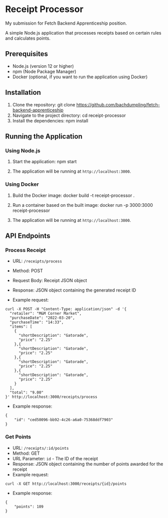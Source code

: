# Receipt Processor

My submission for Fetch Backend Apprenticeship position. 

A simple Node.js application that processes receipts based on certain rules and calculates points.

## Prerequisites

- Node.js (version 12 or higher)
- npm (Node Package Manager)
- Docker (optional, if you want to run the application using Docker)

## Installation

1. Clone the repository:
git clone https://github.com/bachdumpling/fetch-backend-apprenticeship
2. Navigate to the project directory:
cd receipt-processor
3. Install the dependencies:
npm install

## Running the Application

### Using Node.js

1. Start the application:
npm start

2. The application will be running at `http://localhost:3000`.

### Using Docker

1. Build the Docker image:
docker build -t receipt-processor .

2. Run a container based on the built image:
docker run -p 3000:3000 receipt-processor

3. The application will be running at `http://localhost:3000`.

## API Endpoints

### Process Receipt

- URL: `/receipts/process`
- Method: POST
- Request Body: Receipt JSON object
- Response: JSON object containing the generated receipt ID

- Example request:
```
curl -X POST -H "Content-Type: application/json" -d '{
  "retailer": "M&M Corner Market",
  "purchaseDate": "2022-03-20",
  "purchaseTime": "14:33",
  "items": [
    {
      "shortDescription": "Gatorade",
      "price": "2.25"
    },{
      "shortDescription": "Gatorade",
      "price": "2.25"
    },{
      "shortDescription": "Gatorade",
      "price": "2.25"
    },{
      "shortDescription": "Gatorade",
      "price": "2.25"
    }
  ],
  "total": "9.00"
}' http://localhost:3000/receipts/process
```


- Example response:
```
{
    "id": "ced50096-bb92-4c26-a6a0-75368ddf7903"
}
```

### Get Points

- URL: `/receipts/:id/points`
- Method: GET
- URL Parameter: `id` - The ID of the receipt
- Response: JSON object containing the number of points awarded for the receipt
- Example request:
```
curl -X GET http://localhost:3000/receipts/{id}/points
```

- Example response:

```
{
    "points": 109
}
```
